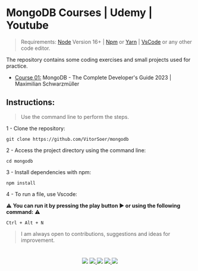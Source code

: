 # MongoDB Courses | Udemy | Youtube

> Requirements:
[Node](https://nodejs.org/en/) Version 16+ |
[Npm](https://www.npmjs.com/) or
[Yarn](https://yarnpkg.com/) |
[VsCode](https://code.visualstudio.com/download) or any other code editor.

The repository contains some coding exercises and small projects used for practice.

- [Course 01:](https://github.com/VitorSoer/mongodb/tree/main/src/course-01)
MongoDB - The Complete Developer's Guide 2023 | Maximilian Schwarzmüller

## Instructions:
> Use the command line to perform the steps.

1 - Clone the repository:
```console
git clone https://github.com/VitorSoer/mongodb
```

2 - Access the project directory using the command line:
```console
cd mongodb
```

3 - Install dependencies with npm:
```console
npm install
```

4 - To run a file, use Vscode:

⚠ **You can run it by pressing the play button ▶ or using the following command:** ⚠
```console
Ctrl + Alt + N
```

> I am always open to contributions, suggestions and ideas for improvement.

#

<div align="center">
  <a href="https://www.linkedin.com/in/vitorsoer/" target="_blank"><img src="https://img.shields.io/badge/-LinkedIn-%230077B5?style=for-the-badge&logo=linkedin&logoColor=white" target="_blank"></a>
  <a href="https://bit.ly/3qzDRe3" target="_blank"><img src="https://img.shields.io/badge/WhatsApp-25D366?style=for-the-badge&logo=whatsapp&logoColor=white" target="_blank">
  <a href = "mailto:contato.soer@gmail.com"><img src="https://img.shields.io/badge/Gmail-D14836?style=for-the-badge&logo=gmail&logoColor=white" target="_blank"></a>
  <a href="https://discord.gg/et9Be2NJ" target="_blank"><img src="https://img.shields.io/badge/Discord-7289DA?style=for-the-badge&logo=discord&logoColor=white" target="_blank">
  <a href="https://figma.com/@VitorSoer" target="_blank"><img src="https://img.shields.io/badge/Figma-F24E1E?style=for-the-badge&logo=figma&logoColor=white" target="_blank">
</div>

